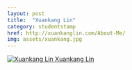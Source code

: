 ```yaml
---
layout: post
title:  "Xuankang Lin"
category: studentstamp
href: http://xuankanglin.com/About-Me/
img: assets/xuankang.jpg
---
```

<a href="http://xuankanglin.com/About-Me/">
<img src="assets/xuankang.jpg" alt="Xuankang Lin">
  <span class="student-name">Xuankang Lin</span>
</a>
